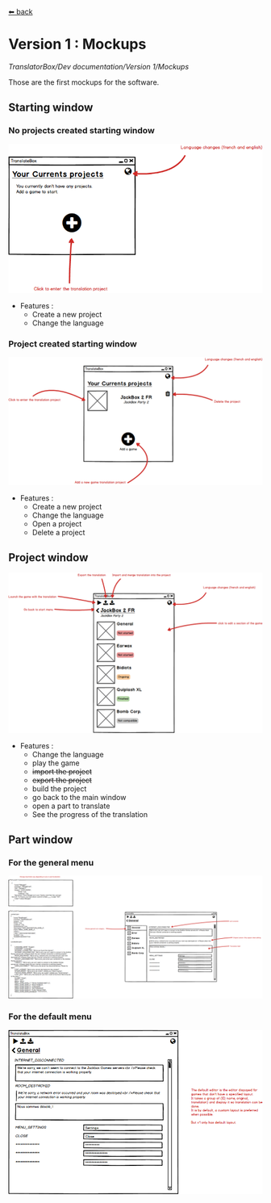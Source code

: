 [⬅ back](../../../README.md)

# Version 1 : Mockups
*TranslatorBox/Dev documentation/Version 1/Mockups*


Those are the first mockups for the software.

## Starting window

### No projects created starting window
![Starting window](../../1/ressources/mockups/main_menu.png)

* Features :
  * Create a new project
  * Change the language

### Project created starting window
![Starting window](../../1/ressources/mockups/main_menu_2.png)

* Features :
  * Create a new project
  * Change the language
  * Open a project
  * Delete a project

## Project window
![Project window](../../1/ressources/mockups/game_menu.png)

* Features :
  * Change the language
  * play the game
  * ~~import the project~~
  * ~~export the project~~
  * build the project
  * go back to the main window
  * open a part to translate
  * See the progress of the translation

## Part window

### For the general menu
![Part window](../../1/ressources/mockups/general_editor.png)

### For the default menu
![Part window](../../1/ressources/mockups/default_editor.png)